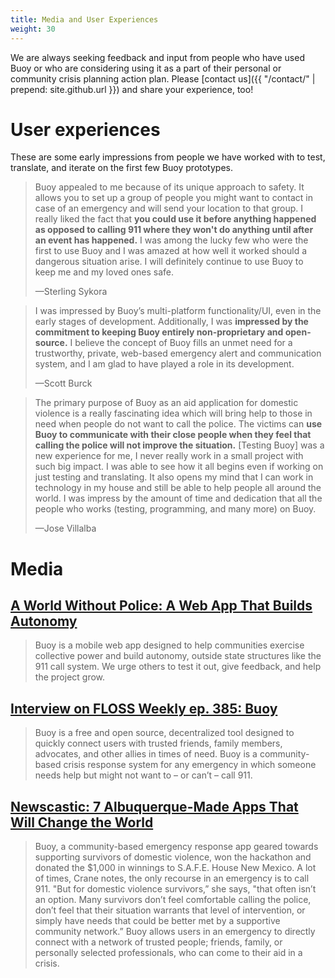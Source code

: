 ```yaml
---
title: Media and User Experiences
weight: 30
---
```


We are always seeking feedback and input from people who have used Buoy or who are considering using it as a part of their personal or community crisis planning action plan. Please [contact us]({{ "/contact/" | prepend: site.github.url }}) and share your experience, too!

# User experiences

These are some early impressions from people we have worked with to test, translate, and iterate on the first few Buoy prototypes.

> Buoy appealed to me because of its unique approach to safety. It allows you to set up a group of people you might want to contact in case of an emergency and will send your location to that group. I really liked the fact that **you could use it before anything happened as opposed to calling 911 where they won't do anything until after an event has happened.** I was among the lucky few who were the first to use Buoy and I was amazed at how well it worked should a dangerous situation arise. I will definitely continue to use Buoy to keep me and my loved ones safe.
>
> &mdash;Sterling Sykora

> I was impressed by Buoy’s multi-platform functionality/UI, even in the early stages of development. Additionally, I was **impressed by the commitment to keeping Buoy entirely non-proprietary and open-source.** I believe the concept of Buoy fills an unmet need for a trustworthy, private, web-based emergency alert and communication system, and I am glad to have played a role in its development.
> 
> &mdash;Scott Burck

> The primary purpose of Buoy as an aid application for domestic violence is a really fascinating idea which will bring help to those in need when people do not want to call the police. The victims can **use Buoy to communicate with their close people when they feel that calling the police will not improve the situation.** [Testing Buoy] was a new experience for me, I never really work in a small project with such big impact. I was able to see how it all begins even if working on just testing and translating. It also opens my mind that I can work in technology in my house and still be able to help people all around the world. I was impress by the amount of time and dedication that all the people who works (testing, programming, and many more) on Buoy.
> 
> &mdash;Jose Villalba

# Media

## [A World Without Police: A Web App That Builds Autonomy](http://aworldwithoutpolice.org/2016/12/06/buoy-a-web-app-that-builds-autonomy/)

> Buoy is a mobile web app designed to help communities exercise collective power and build autonomy, outside state structures like the 911 call system. We urge others to test it out, give feedback, and help the project grow.

## [Interview on FLOSS Weekly ep. 385: Buoy](https://twit.tv/shows/floss-weekly/episodes/385?autostart=false)

> Buoy is a free and open source, decentralized tool designed to quickly connect users with trusted friends, family members, advocates, and other allies in times of need. Buoy is a community-based crisis response system for any emergency in which someone needs help but might not want to – or can’t – call 911.

## [Newscastic: 7 Albuquerque-Made Apps That Will Change the World](https://www.newscastic.com/news/7-albuquerque-made-apps-that-will-change-the-world-2995025/)

> Buoy, a community-based emergency response app geared towards supporting survivors of domestic violence, won the hackathon and donated the $1,000 in winnings to S.A.F.E. House New Mexico. A lot of times, Crane notes, the only recourse in an emergency is to call 911. "But for domestic violence survivors,” she says, "that often isn’t an option. Many survivors don’t feel comfortable calling the police, don’t feel that their situation warrants that level of intervention, or simply have needs that could be better met by a supportive community network.” Buoy allows users in an emergency to directly connect with a network of trusted people; friends, family, or personally selected professionals, who can come to their aid in a crisis.
